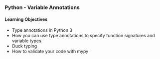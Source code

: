 ### Python - Variable Annotations

#### Learning Objectives

- Type annotations in Python 3
- How you can use type annotations to specify function signatures and variable types
- Duck typing
- How to validate your code with mypy

